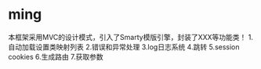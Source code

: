 # ming
本框架采用MVC的设计模式，引入了Smarty模版引擎，封装了XXX等功能类！
1.自动加载设置类映射列表
2.错误和异常处理
3.log日志系统
4.跳转
5.session cookies
6.生成路由
7.获取参数
